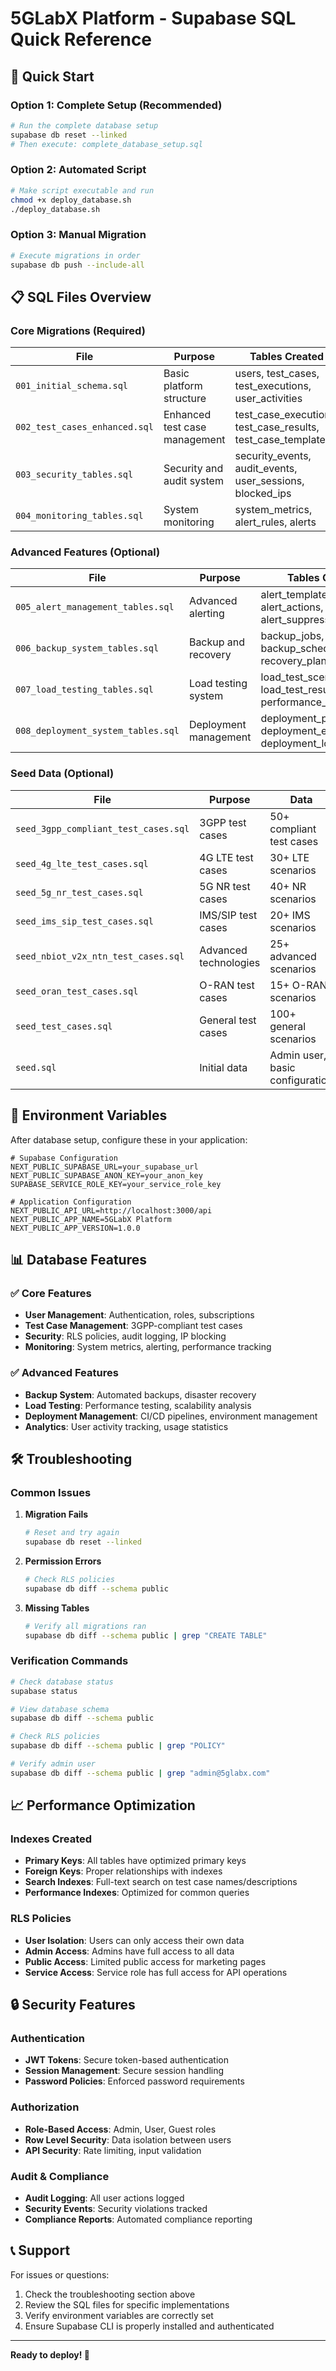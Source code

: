 # 5GLabX Platform - Supabase SQL Quick Reference

## 🚀 Quick Start

### Option 1: Complete Setup (Recommended)
```bash
# Run the complete database setup
supabase db reset --linked
# Then execute: complete_database_setup.sql
```

### Option 2: Automated Script
```bash
# Make script executable and run
chmod +x deploy_database.sh
./deploy_database.sh
```

### Option 3: Manual Migration
```bash
# Execute migrations in order
supabase db push --include-all
```

## 📋 SQL Files Overview

### Core Migrations (Required)
| File | Purpose | Tables Created |
|------|---------|----------------|
| `001_initial_schema.sql` | Basic platform structure | users, test_cases, test_executions, user_activities |
| `002_test_cases_enhanced.sql` | Enhanced test case management | test_case_executions, test_case_results, test_case_templates |
| `003_security_tables.sql` | Security and audit system | security_events, audit_events, user_sessions, blocked_ips |
| `004_monitoring_tables.sql` | System monitoring | system_metrics, alert_rules, alerts |

### Advanced Features (Optional)
| File | Purpose | Tables Created |
|------|---------|----------------|
| `005_alert_management_tables.sql` | Advanced alerting | alert_templates, alert_actions, alert_suppressions |
| `006_backup_system_tables.sql` | Backup and recovery | backup_jobs, backup_schedules, recovery_plans |
| `007_load_testing_tables.sql` | Load testing system | load_test_scenarios, load_test_results, performance_baselines |
| `008_deployment_system_tables.sql` | Deployment management | deployment_pipelines, deployment_environments, deployment_logs |

### Seed Data (Optional)
| File | Purpose | Data |
|------|---------|------|
| `seed_3gpp_compliant_test_cases.sql` | 3GPP test cases | 50+ compliant test cases |
| `seed_4g_lte_test_cases.sql` | 4G LTE test cases | 30+ LTE scenarios |
| `seed_5g_nr_test_cases.sql` | 5G NR test cases | 40+ NR scenarios |
| `seed_ims_sip_test_cases.sql` | IMS/SIP test cases | 20+ IMS scenarios |
| `seed_nbiot_v2x_ntn_test_cases.sql` | Advanced technologies | 25+ advanced scenarios |
| `seed_oran_test_cases.sql` | O-RAN test cases | 15+ O-RAN scenarios |
| `seed_test_cases.sql` | General test cases | 100+ general scenarios |
| `seed.sql` | Initial data | Admin user, basic configuration |

## 🔧 Environment Variables

After database setup, configure these in your application:

```env
# Supabase Configuration
NEXT_PUBLIC_SUPABASE_URL=your_supabase_url
NEXT_PUBLIC_SUPABASE_ANON_KEY=your_anon_key
SUPABASE_SERVICE_ROLE_KEY=your_service_role_key

# Application Configuration
NEXT_PUBLIC_API_URL=http://localhost:3000/api
NEXT_PUBLIC_APP_NAME=5GLabX Platform
NEXT_PUBLIC_APP_VERSION=1.0.0
```

## 📊 Database Features

### ✅ Core Features
- **User Management**: Authentication, roles, subscriptions
- **Test Case Management**: 3GPP-compliant test cases
- **Security**: RLS policies, audit logging, IP blocking
- **Monitoring**: System metrics, alerting, performance tracking

### ✅ Advanced Features
- **Backup System**: Automated backups, disaster recovery
- **Load Testing**: Performance testing, scalability analysis
- **Deployment Management**: CI/CD pipelines, environment management
- **Analytics**: User activity tracking, usage statistics

## 🛠️ Troubleshooting

### Common Issues

1. **Migration Fails**
   ```bash
   # Reset and try again
   supabase db reset --linked
   ```

2. **Permission Errors**
   ```bash
   # Check RLS policies
   supabase db diff --schema public
   ```

3. **Missing Tables**
   ```bash
   # Verify all migrations ran
   supabase db diff --schema public | grep "CREATE TABLE"
   ```

### Verification Commands

```bash
# Check database status
supabase status

# View database schema
supabase db diff --schema public

# Check RLS policies
supabase db diff --schema public | grep "POLICY"

# Verify admin user
supabase db diff --schema public | grep "admin@5glabx.com"
```

## 📈 Performance Optimization

### Indexes Created
- **Primary Keys**: All tables have optimized primary keys
- **Foreign Keys**: Proper relationships with indexes
- **Search Indexes**: Full-text search on test case names/descriptions
- **Performance Indexes**: Optimized for common queries

### RLS Policies
- **User Isolation**: Users can only access their own data
- **Admin Access**: Admins have full access to all data
- **Public Access**: Limited public access for marketing pages
- **Service Access**: Service role has full access for API operations

## 🔒 Security Features

### Authentication
- **JWT Tokens**: Secure token-based authentication
- **Session Management**: Secure session handling
- **Password Policies**: Enforced password requirements

### Authorization
- **Role-Based Access**: Admin, User, Guest roles
- **Row Level Security**: Data isolation between users
- **API Security**: Rate limiting, input validation

### Audit & Compliance
- **Audit Logging**: All user actions logged
- **Security Events**: Security violations tracked
- **Compliance Reports**: Automated compliance reporting

## 📞 Support

For issues or questions:
1. Check the troubleshooting section above
2. Review the SQL files for specific implementations
3. Verify environment variables are correctly set
4. Ensure Supabase CLI is properly installed and authenticated

---

**Ready to deploy! 🚀**